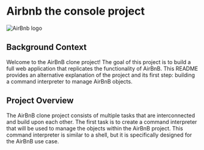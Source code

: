 Airbnb the console  project 
================

![AirBnb logo](https://encrypted-tbn0.gstatic.com/images?q=tbn:ANd9GcR98inTY-W6If7E-Q_bggbd_tZw3oEOjOZ-6w2nMuks96HvXRf9_q4J55muhbBCAvhBAuI&usqp=CAU "AirBnb consolo  Project")



## Background Context
Welcome to the AirBnB clone project! The goal of this project is to build a full web application that replicates the functionality of AirBnB. This README provides an alternative explanation of the project and its first step: building a command interpreter to manage AirBnB objects.

## Project Overview
The AirBnB clone project consists of multiple tasks that are interconnected and build upon each other. The first task is to create a command interpreter that will be used to manage the objects within the AirBnB project. This command interpreter is similar to a shell, but it is specifically designed for the AirBnB use case.
